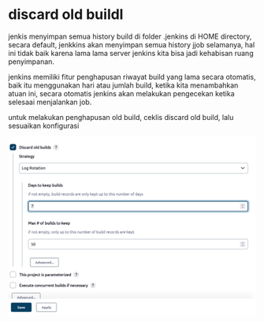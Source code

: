 # discard old buildl

jenkis menyimpan semua history build di folder .jenkins di HOME directory, secara default, jenkkins akan menyimpan semua history jjob selamanya, hal ini tidak baik karena lama lama server jenkins kita bisa jadi kehabisan ruang penyimpanan.

jenkins memiliki fitur penghapusan riwayat build yang lama secara otomatis, baik itu menggunakan hari atau jumlah build, ketika kita menambahkan atuan ini, secara otomatis jenkins akan melakukan pengecekan ketika selesaai menjalankan job.

untuk melakukan penghapusan old build, ceklis discard old build, lalu sesuaikan konfigurasi

![Untitled](discard%20old%20buildl%2069203b9699154f8bbe7eee24135f9909/Untitled.png)